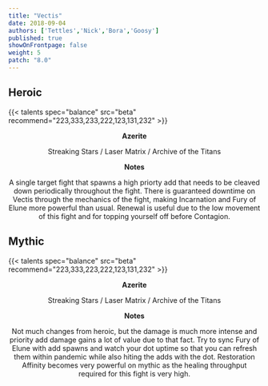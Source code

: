 ```yaml
---
title: "Vectis"
date: 2018-09-04
authors: ['Tettles','Nick','Bora','Goosy']
published: true
showOnFrontpage: false
weight: 5
patch: "8.0"
---
```


## Heroic
 
{{< talents spec="balance" src="beta" recommend="223,333,233,222,123,131,232" >}}

<center>

<b>Azerite</b>
  
Streaking Stars / Laser Matrix / Archive of the Titans

<b>Notes</b>
 
A single target fight that spawns a high priorty add that needs to be cleaved down periodically throughout the fight. There is guaranteed downtime on Vectis through the mechanics of the fight, making Incarnation and Fury of Elune more powerful than usual. Renewal is useful due to the low movement of this fight and for topping yourself off before Contagion. 

</center>
 

## Mythic

{{< talents spec="balance" src="beta" recommend="223,333,223,222,123,131,232" >}} 

<center>

<b>Azerite</b>

Streaking Stars / Laser Matrix / Archive of the Titans

<b>Notes</b>

Not much changes from heroic, but the damage is much more intense and priority add damage gains a lot of value due to that fact. Try to sync Fury of Elune with add spawns and watch your dot uptime so that you can refresh them within pandemic while also hiting the adds with the dot. Restoration Affinity becomes very powerful on mythic as the healing throughput required for this fight is very high.

</center>
 
